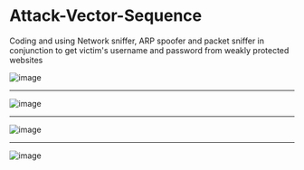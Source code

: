 # Attack-Vector-Sequence
Coding and using Network sniffer, ARP spoofer and packet sniffer in conjunction to get victim's username and password from weakly protected websites

![image](https://user-images.githubusercontent.com/79780676/202690204-5a15bd88-62fa-4894-a0d2-3405a8f6fa7b.png)

----------------------------------------------------------------------------------------------------------------

![image](https://user-images.githubusercontent.com/79780676/202690231-2267c2c4-d53b-42a4-bef4-c3da5aacfb70.png)

----------------------------------------------------------------------------------------------------------------

![image](https://user-images.githubusercontent.com/79780676/202690309-b8e7021b-af69-4eca-9c8e-c959dca9af79.png)

----------------------------------------------------------------------------------------------------------------

![image](https://user-images.githubusercontent.com/79780676/202690346-4cb05a5d-06b6-416f-bf7f-8ffdaeb5956f.png)

